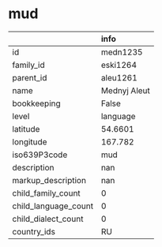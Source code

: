 # mud
|                      | info         |
|:---------------------|:-------------|
| id                   | medn1235     |
| family_id            | eski1264     |
| parent_id            | aleu1261     |
| name                 | Mednyj Aleut |
| bookkeeping          | False        |
| level                | language     |
| latitude             | 54.6601      |
| longitude            | 167.782      |
| iso639P3code         | mud          |
| description          | nan          |
| markup_description   | nan          |
| child_family_count   | 0            |
| child_language_count | 0            |
| child_dialect_count  | 0            |
| country_ids          | RU           |